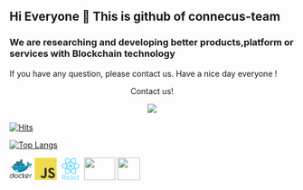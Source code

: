 ## Hi Everyone 👋 This is github of connecus-team 
### We are researching and developing better products,platform or services with Blockchain technology
If you have any question, please contact us. Have a nice day everyone !
<p align='center'> Contact us! </p>
<p align='center'>
  <a href="#">
    <img src="https://img.shields.io/badge/Gmail-d14836?style=flat-square&logo=Gmail&logoColor=white&link=mailto:jingnee721@gmail.com)"/>
  </a>
</p>

[![Hits](https://hits.seeyoufarm.com/api/count/incr/badge.svg?url=https%3A%2F%2Fgithub.com%2FConnesus&count_bg=%231135D4&title_bg=%23555555&icon=macys.svg&icon_color=%23E7E7E7&title=hits&edge_flat=false)](https://hits.seeyoufarm.com)

[![Top Langs](https://github-readme-stats.vercel.app/api/top-langs/?username=huonghope&layout=compact)](https://github.com/anuraghazra/github-readme-stats)

<p align="left">
<img src="https://raw.githubusercontent.com/devicons/devicon/master/icons/docker/docker-original-wordmark.svg" alt="docker" width="40" height="40"/> 
<img src="https://raw.githubusercontent.com/devicons/devicon/master/icons/javascript/javascript-original.svg" alt="javascript" width="40" height="40"/> 
<img src="https://raw.githubusercontent.com/devicons/devicon/master/icons/react/react-original-wordmark.svg" alt="react" width="40" height="40"/> 
<img src="https://www.logosvgpng.com/wp-content/uploads/2018/10/solidity-logo-vector.png" width="55" height="40"/>
<img src="https://www.rust-lang.org/logos/rust-logo-blk.svg" width="40" height="40"/>
</p>
